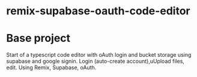 # remix-supabase-oauth-code-editor

# Base project 

Start of a typescript code editor with oAuth login and bucket storage using supabase and google signin. 
Login (auto-create account),uUpload files, edit. Using Remix, Supabase, oAuth.
